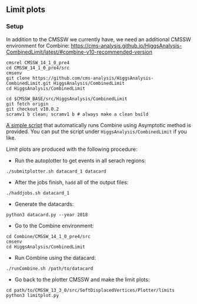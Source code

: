 ## Limit plots

### Setup

In addition to the CMSSW we currently have, we need an additional CMSSW environment for Combine:
https://cms-analysis.github.io/HiggsAnalysis-CombinedLimit/latest/#combine-v10-recommended-version

```
cmsrel CMSSW_14_1_0_pre4
cd CMSSW_14_1_0_pre4/src
cmsenv
git clone https://github.com/cms-analysis/HiggsAnalysis-CombinedLimit.git HiggsAnalysis/CombinedLimit
cd HiggsAnalysis/CombinedLimit

cd $CMSSW_BASE/src/HiggsAnalysis/CombinedLimit
git fetch origin
git checkout v10.0.2
scramv1 b clean; scramv1 b # always make a clean build
```

[A simple script](https://github.com/HephyAnalysisSW/SoftDisplacedVertices/blob/new_CMSSW/Plotter/limits/runCombine.sh) that automatically runs Combine using Asymptotic method is provided. You can put the script under `HiggsAnalysis/CombinedLimit` if you like.

Limit plots are produced with the following procedure:
- Run the autoplotter to get events in all serach regions:
```
./submitplotter.sh datacard_1 datacard
```
- After the jobs finish, `hadd` all of the output files:
```
./haddjobs.sh datacard_1
```
- Generate the datacards:
```
python3 datacard.py --year 2018
```
- Go to the Combine environment:
```
cd Combine/CMSSW_14_1_0_pre4/src
cmsenv
cd HiggsAnalysis/CombinedLimit
```
- Run Combine using the datacard:
```
./runCombine.sh /path/to/datacard
```
- Go back to the plotter CMSSW and make the limit plots:
```
cd path/to/CMSSW_13_3_0/src/SoftDisplacedVertices/Plotter/limits
python3 limitplot.py
```
